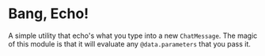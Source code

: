 # Bang, Echo!

A simple utility that echo's what you type into a new `ChatMessage`. The magic of this module is that it will evaluate any `@data.parameters` that you pass it.
